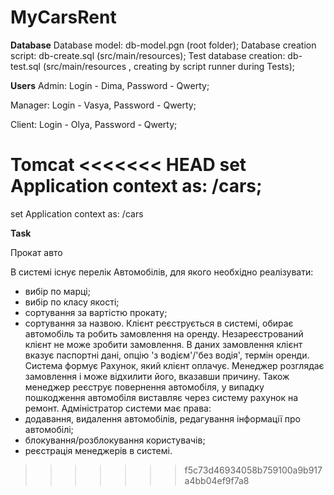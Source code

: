 # MyCarsRent
____________Database____________
Database model: db-model.pgn (root folder);
Database creation script: db-create.sql (src/main/resources);
Test database creation: db-test.sql (src/main/resources , creating by script runner during Tests);

____________Users____________
Admin: Login - Dima, Password - Qwerty;

Manager: Login - Vasya, Password - Qwerty;

Client: Login - Olya, Password - Qwerty;

____________Tomcat____________
<<<<<<< HEAD
set Application context as: /cars;
=======
set Application context as: /cars

____________Task____________

Прокат авто

В системі існує перелік Автомобілів, для якого необхідно реалізувати:
- вибір по марці;
- вибір по класу якості;
- сортування за вартістю прокату;
- сортування за назвою.
Клієнт реєструється в системі, обирає автомобіль та робить замовлення на оренду. Незареєстрований клієнт не може зробити замовлення. В даних замовлення клієнт вказує паспортні дані, опцію 'з водієм'/'без водія', термін оренди. Система формує Рахунок, який клієнт оплачує.
Менеджер розглядає замовлення і може відхилити його, вказавши причину. Також менеджер реєструє повернення автомобіля, у випадку пошкодження автомобіля виставляє через систему рахунок на ремонт.
Адміністратор системи має права:
- додавання, видалення автомобілів, редагування інформації про автомобілі;
- блокування/розблокування користувачів;
- реєстрація менеджерів в системі.
>>>>>>> f5c73d46934058b759100a9b917a4bb04ef9f7a8
